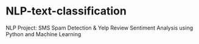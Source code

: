 # NLP-text-classification
NLP Project: SMS Spam Detection &amp; Yelp Review Sentiment Analysis using Python and Machine Learning
